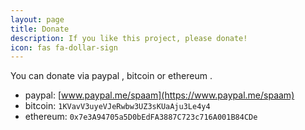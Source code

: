 ```yaml
---
layout: page
title: Donate
description: If you like this project, please donate!
icon: fas fa-dollar-sign
---
```


You can donate via paypal <i class="fab fa-paypal"></i>, bitcoin <i class="fab fa-bitcoin"></i> or ethereum <i class="fab fa-ethereum"></i>.

* paypal: [www.paypal.me/spaam](https://www.paypal.me/spaam)
* bitcoin: `1KVavV3uyeVJeRwbw3UZ3sKUaAju3Le4y4`
* ethereum: `0x7e3A94705a5D0bEdFA3887C723c716A001B84CDe`
